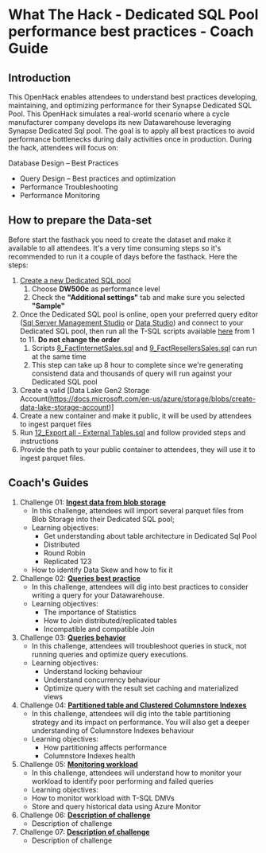 # What The Hack - Dedicated SQL Pool performance best practices - Coach Guide

## Introduction
This OpenHack enables attendees to understand best practices developing, maintaining, and optimizing performance for their Synapse Dedicated SQL Pool. This OpenHack simulates a real-world scenario where a cycle manufacturer company develops its new Datawarehouse leveraging Synapse Dedicated Sql pool. The goal is to apply all best practices to avoid performance bottlenecks during daily activities once in production. During the hack, attendees will focus on:

Database Design – Best Practices
- Query Design – Best practices and optimization
- Performance Troubleshooting
- Performance Monitoring

## How to prepare the Data-set

Before start the fasthack you need to create the dataset and make it available to all attendees.
It's a very time consuming steps so it's recommended to run it a couple of days before the fasthack.
Here the steps:
1. [Create a new Dedicated SQL pool](https://docs.microsoft.com/en-us/azure/synapse-analytics/sql-data-warehouse/create-data-warehouse-portal)
   1. Choose **DW500c** as performance level
   2. Check the **"Additional settings"** tab and make sure you selected **"Sample"**
2. Once the Dedicated SQL pool is online, open your preferred query editor ([Sql Server Management Studio](https://docs.microsoft.com/en-us/sql/ssms/download-sql-server-management-studio-ssms?view=sql-server-ver15) or [Data Studio](https://docs.microsoft.com/en-us/sql/azure-data-studio/download-azure-data-studio?view=sql-server-ver15)) and connect to your Dedicated SQL pool, then run all the T-SQL scripts available [here](./Dataset%20-%20Scripts/) from 1 to 11. **Do not change the order**
   1. Scripts [8_FactInternetSales.sql](./Dataset%20-%20Scripts/../Dataset%20-%20Scripts/8_FactInternetSales.sql) and [9_FactResellersSales.sql](./Dataset%20-%20Scripts/../Dataset%20-%20Scripts/9_FactResellersSales.sql) can run at the same time
   2. This step can take up 8 hour to complete since we're generating consistend data and thousands of query will run against your Dedicated SQL pool
3. Create a valid [Data Lake Gen2 Storage Account(https://docs.microsoft.com/en-us/azure/storage/blobs/create-data-lake-storage-account)]
4. Create a new container and make it public, it will be used by attendees to ingest parquet files
5. Run [12_Export all - External Tables.sql](./Dataset%20-%20Scripts/../Dataset%20-%20Scripts/12_Export%20all%20-%20External%20Tables.sql) and follow provided steps and instructions
6. Provide the path to your public container to attendees, they will use it to ingest parquet files.




## Coach's Guides
1. Challenge 01: **[Ingest data from blob storage](./Solution-01.md)**
	 - In this challenge, attendees will import several parquet files from Blob Storage into their Dedicated SQL pool; 
	 - Learning objectives:
    	 - Get understanding about table architecture in Dedicated Sql Pool 
    	 - Distributed
    	 - Round Robin
    	 - Replicated 123
  	 - How to identify Data Skew and how to fix it
1. Challenge 02: **[Queries best practice](./Solution-02.md)**
	 - In this challenge, attendees will dig into best practices to consider writing a query for your Datawarehouse.
	 - Learning objectives:
    	 - The importance of Statistics
    	 - How to Join distributed/replicated tables
    	 - Incompatible and compatible Join
1. Challenge 03: **[Queries behavior](./Solution-03.md)**
	 - In this challenge, attendees will troubleshoot queries in stuck, not running queries and optimize query executions.
	 - Learning objectives:
    	 - Understand locking behaviour
    	 - Understand concurrency behaviour
    	 - Optimize query with the result set caching and materialized views  
1. Challenge 04: **[Partitioned table and Clustered Columnstore Indexes](./Solution-04.md)**
	 - In this challenge, attendees will dig into the table partitioning strategy and its impact on performance. You will also get a deeper understanding of Columnstore Indexes behaviour
	 - Learning objectives:
    	 - How partitioning affects performance
    	 - Columnstore Indexes health
1. Challenge 05: **[Monitoring workload](./Solution-05.md)**
	 - In this challenge, attendees will understand how to monitor your workload to identify poor performing and failed queries
	 - Learning objectives:
	 - How to monitor workload with T-SQL DMVs
	 - Store and query historical data using Azure Monitor
1. Challenge 06: **[Description of challenge](./Solution-06.md)**
	 - Description of challenge
1. Challenge 07: **[Description of challenge](./Solution-07.md)**
	 - Description of challenge
